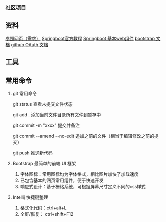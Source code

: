 ### 社区项目

## 资料
[参照网页（需求）](https://elasticsearch.cn/explore)
[Springboot官方教程](https://spring.io/guides)
[Springboot 基本web组件](https://spring.io/guides/gs/serving-web-content/)
[bootstrap 文档](https://getbootstrap.com/docs/4.3/getting-started/introduction/)
[github OAuth 文档](https://developer.github.com/apps/building-github-apps/)

## 工具


## 常用命令
1. git 常用命令
    
    git status 查看未提交文件状态
    
    git add . 添加当前文件目录所有文件到暂存中
    
    git commit -m "xxxx" 提交并备注
    
    git commit --amend --no-edit 追加之前的文件（相当于编辑修改之前的提交）
  
    git push 推送新代码

2. Bootstrap 最简单的前端 UI 框架

    1. 字体图标：常用图标均为字体格式，相比图片加快了加载速度
    2. 已包含基本的网页常用组件，便于快速开发
    3. 响应式设计：基于栅格系统，可根据屏幕尺寸定义不同的css样式
    
3. Intellij 快捷键整理
    1. 格式化代码：ctrl+alt+L
    2. 全屏/恢复： ctrl+shift+F12